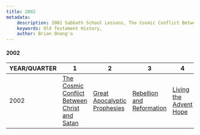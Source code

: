 ```yaml
---
title: 2002
metadata:
    description: 2002 Sabbath School Lessons, The Cosmic Conflict Between Christ and Satan, Great Apocalyptic Prophesies, Rebellion and Reformation, Living the Advent Hope
    keywords: Old Testament History,
    author: Brian Onang'o
---
```


#### 2002

YEAR/QUARTER |   1  | 2| 3| 4
-------------|------------|---|--|---
2002   |  [The Cosmic Conflict Between Christ and Satan](/2001-2010/2002/quarter1) | [Great Apocalyptic Prophesies](/2001-2010/2002/quarter2) | [Rebellion and Reformation](/2001-2010/2002/quarter3) | [Living the Advent Hope](/2001-2010/2002/quarter4) |
 